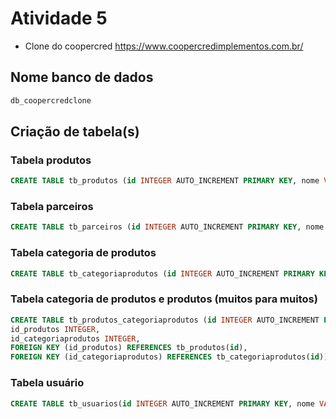 # Atividade 5
- Clone do coopercred https://www.coopercredimplementos.com.br/

## Nome banco de dados
```sql
db_coopercredclone
```

## Criação de tabela(s)

### Tabela produtos
```sql
CREATE TABLE tb_produtos (id INTEGER AUTO_INCREMENT PRIMARY KEY, nome VARCHAR(90) NOT NULL, descricao VARCHAR(255), preco DOUBLE NOT NULL, url VARCHAR(255));
```

### Tabela parceiros
```sql
CREATE TABLE tb_parceiros (id INTEGER AUTO_INCREMENT PRIMARY KEY, nome VARCHAR(90) NOT NULL, endereco VARCHAR(255), telefone VARCHAR(90), url VARCHAR(255));
```

### Tabela categoria de produtos
```sql
CREATE TABLE tb_categoriaprodutos (id INTEGER AUTO_INCREMENT PRIMARY KEY, nome VARCHAR(90));
```

### Tabela categoria de produtos e produtos (muitos para muitos)
```sql
CREATE TABLE tb_produtos_categoriaprodutos (id INTEGER AUTO_INCREMENT PRIMARY KEY, 
id_produtos INTEGER, 
id_categoriaprodutos INTEGER, 
FOREIGN KEY (id_produtos) REFERENCES tb_produtos(id), 
FOREIGN KEY (id_categoriaprodutos) REFERENCES tb_categoriaprodutos(id));
```

### Tabela usuário
```sql
CREATE TABLE tb_usuarios(id INTEGER AUTO_INCREMENT PRIMARY KEY, nome VARCHAR(90) NOT NULL, email VARCHAR(90) NOT NULL, senha VARCHAR(90) NOT NULL);
```

## Inserção Padrão

```sql
INSERT INTO tb_categoriaprodutos(nome) VALUES("Peças");
```

```sql
INSERT INTO tb_categoriaprodutos(nome) VALUES("Carretas");
```